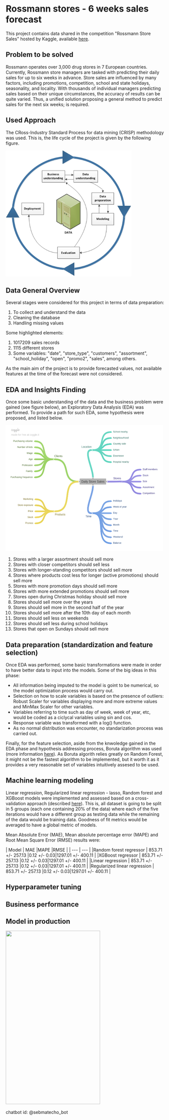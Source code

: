 # Rossmann stores - 6 weeks sales forecast

This project contains data shared in the competition "Rossmann Store Sales" hosted by Kaggle, available [here](https://www.kaggle.com/c/rossmann-store-sales).

## Problem to be solved 

Rossmann operates over 3,000 drug stores in 7 European countries. Currently, Rossmann store managers are tasked with predicting their daily sales for up to six weeks in advance. Store sales are influenced by many factors, including promotions, competition, school and state holidays, seasonality, and locality. With thousands of individual managers predicting sales based on their unique circumstances, the accuracy of results can be quite varied. Thus, a unified solution proposing a general method to predict sales for the next six weeks; is required. 

## Used Approach

The CRoss-Industry Standard Process for data mining (CRISP) methodology was used. This is, the life cycle of the project is given by the following figure. 

<img src="img/IBM.jpg" width="400" height="400" />

## Data General Overview
Several stages were considered for this project in terms of data preparation: 

1. To collect and understand the data
2. Cleaning the database
3. Handling  missing values

Some highlighted elements: 
1. 1017209 sales records 
2. 1115 different stores
3. Some variables: "date", "store_type", "customers", "assortment", "school_holiday", "open", "promo2", "sales", among others. 

As the main aim of the project is to provide forecasted values, not available features at the time of the forecast were not considered. 

## EDA and Insights Finding

Once some basic understanding of the data and the business problem were gained (see figure below), an Exploratory Data Analysis (EDA) was performed. To provide a path for such EDA, some hypothesis were proposed, and listed below. 

<img src="img/DAILY_SOTORE_SALES.png" width="500" height="400" />

1. Stores with a larger assortment should sell more
2. Stores with closer competitors should sell less
3. Stores with longer-standing competitors should sell more
4. Stores where products cost less for longer (active promotions) should sell more
5. Stores with more promotion days should sell more
6. Stores with more extended promotions should sell more
7. Stores open during Christmas holiday should sell more
8. Stores should sell more over the years
9. Stores should sell more in the second half of the year
10. Stores should sell more after the 10th day of each month
11. Stores should sell less on weekends
12. Stores should sell less during school holidays
13. Stores that open on Sundays should sell more

## Data preparation (standardization and feature selection)

Once EDA was performed, some basic transformations were made in order to have better data to input into the models. Some of the big ideas in this phase: 
- All information being imputed to the model is goint to be numerical, so the model optimization process would carry out. 
- Selection on how to scale variables is based on the presence of outliers: Robust Scaler for variables displaying more and more extreme values and MinMax Scaler for other variables.
- Variables referring to time such as day of week, week of year, etc, would be coded as a ciclycal variables using sin and cos. 
- Response variable was transformed with a log() function. 
- As no normal distribution was encounter, no standarization process was carried out. 

Finally, for the feature selection, aside from the knwoledge gained in the EDA phase and hypothesis addressing process, Boruta algorithm was used (more information [here](https://towardsdatascience.com/boruta-explained-the-way-i-wish-someone-explained-it-to-me-4489d70e154a)). As Boruta algorith relies greatly on Random Forest, it might not be the fastest algorithm to be implemented, but it worth it as it provides a very reasonable set of variables intuitively assesed to be used. 

## Machine learning modeling
Linear regression, Regularized linear regression - lasso, Random forest and XGBoost models were implemented and assessed based on a cross-validation approach (described [here](https://machinelearningmastery.com/k-fold-cross-validation/)). This is, all dataset is going to be split in 5 groups (each one containing 20% of the data) where each of the five iterations would have a different group as testing data while the remaining of the data would be training data. Goodness of fit metrics would be averaged to have a global metric of models. 

 Mean Absolute Error (MAE), Mean absolute percentage error (MAPE) and Root Mean Square Error (RMSE) results were:

| Model | MAE |MAPE |RMSE |
| --- | --- |
|Random forest regressor | 853.71 +/- 257.13	 |0.12 +/- 0.03|1297.01 +/- 400.11 |
|XGBoost regressor | 853.71 +/- 257.13	 |0.12 +/- 0.03|1297.01 +/- 400.11 |
|Linear regression | 853.71 +/- 257.13	 |0.12 +/- 0.03|1297.01 +/- 400.11 |
|Regularized linear regression | 853.71 +/- 257.13	 |0.12 +/- 0.03|1297.01 +/- 400.11 |

## Hyperparameter tuning

## Business performance

## Model in production

<img src="bot.gif" width="300" height="550" />

chatbot id: @sebmatecho_bot
